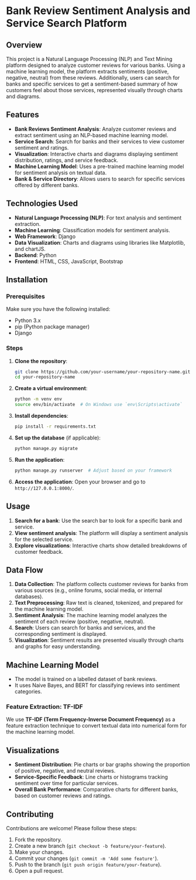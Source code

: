 # Bank Review Sentiment Analysis and Service Search Platform

## Overview
This project is a Natural Language Processing (NLP) and Text Mining platform designed to analyze customer reviews for various banks. Using a machine learning model, the platform extracts sentiments (positive, negative, neutral) from these reviews. Additionally, users can search for banks and specific services to get a sentiment-based summary of how customers feel about those services, represented visually through charts and diagrams.

## Features
- **Bank Reviews Sentiment Analysis**: Analyze customer reviews and extract sentiment using an NLP-based machine learning model.
- **Service Search**: Search for banks and their services to view customer sentiment and ratings.
- **Visualization**: Interactive charts and diagrams displaying sentiment distribution, ratings, and service feedback.
- **Machine Learning Model**: Uses a pre-trained machine learning model for sentiment analysis on textual data.
- **Bank & Service Directory**: Allows users to search for specific services offered by different banks.

## Technologies Used
- **Natural Language Processing (NLP)**: For text analysis and sentiment extraction.
- **Machine Learning**: Classification models for sentiment analysis.
- **Web Framework**: Django
- **Data Visualization**: Charts and diagrams using libraries like Matplotlib, and chartJS.
- **Backend**: Python
- **Frontend**: HTML, CSS, JavaScript, Bootstrap

## Installation

### Prerequisites
Make sure you have the following installed:
- Python 3.x
- pip (Python package manager)
- Django
  
### Steps

1. **Clone the repository**:
    ```bash
    git clone https://github.com/your-username/your-repository-name.git
    cd your-repository-name
    ```

2. **Create a virtual environment**:
    ```bash
    python -m venv env
    source env/bin/activate  # On Windows use `env\Scripts\activate`
    ```

3. **Install dependencies**:
    ```bash
    pip install -r requirements.txt
    ```

4. **Set up the database** (if applicable):
    ```bash
    python manage.py migrate  
    ```

5. **Run the application**:
    ```bash
    python manage.py runserver  # Adjust based on your framework
    ```

6. **Access the application**: 
   Open your browser and go to `http://127.0.0.1:8000/`.

## Usage
1. **Search for a bank**: Use the search bar to look for a specific bank and service.
2. **View sentiment analysis**: The platform will display a sentiment analysis for the selected service.
3. **Explore visualizations**: Interactive charts show detailed breakdowns of customer feedback.

## Data Flow
1. **Data Collection**: The platform collects customer reviews for banks from various sources (e.g., online forums, social media, or internal databases).
2. **Text Preprocessing**: Raw text is cleaned, tokenized, and prepared for the machine learning model.
3. **Sentiment Analysis**: The machine learning model analyzes the sentiment of each review (positive, negative, neutral).
4. **Search**: Users can search for banks and services, and the corresponding sentiment is displayed.
5. **Visualization**: Sentiment results are presented visually through charts and graphs for easy understanding.

## Machine Learning Model
- The model is trained on a labelled dataset of bank reviews.
- It uses Naive Bayes, and BERT for classifying reviews into sentiment categories.
  
### Feature Extraction: TF-IDF
We use **TF-IDF (Term Frequency-Inverse Document Frequency)** as a feature extraction technique to convert textual data into numerical form for the machine learning model. 

## Visualizations
- **Sentiment Distribution**: Pie charts or bar graphs showing the proportion of positive, negative, and neutral reviews.
- **Service-Specific Feedback**: Line charts or histograms tracking sentiment over time for particular services.
- **Overall Bank Performance**: Comparative charts for different banks, based on customer reviews and ratings.

## Contributing
Contributions are welcome! Please follow these steps:
1. Fork the repository.
2. Create a new branch (`git checkout -b feature/your-feature`).
3. Make your changes.
4. Commit your changes (`git commit -m 'Add some feature'`).
5. Push to the branch (`git push origin feature/your-feature`).
6. Open a pull request.
